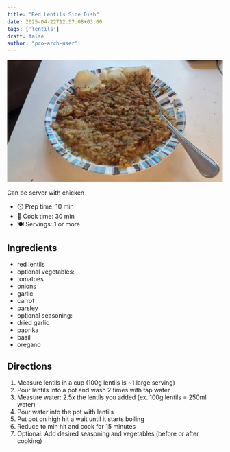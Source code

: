 ```yaml
---
title: "Red Lentils Side Dish"
date: 2025-04-22T12:57:08+03:00
tags: ['lentils']
draft: false
author: "pro-arch-user"
---
```


![red-lentils](static/pix/red-lentils-side-dish.webp)

Can be server with chicken

- ⏲️ Prep time: 10 min
- 🍳 Cook time: 30 min
- 🍽️ Servings: 1 or more

## Ingredients

- red lentils
- optional vegetables:
- tomatoes
- onions
- garlic
- carrot
- parsley
- optional seasoning:
- dried garlic
- paprika
- basil
- oregano

## Directions

1. Measure lentils in a cup (100g lentils is ~1 large serving)
2. Pour lentils into a pot and wash 2 times with tap water
3. Measure water: 2.5x the lentils you added (ex. 100g lentils = 250ml water)
4. Pour water into the pot with lentils
5. Put pot on high hit a wait until it starts boiling
6. Reduce to min hit and cook for 15 minutes
7. Optional: Add desired seasoning and vegetables (before or after cooking)
